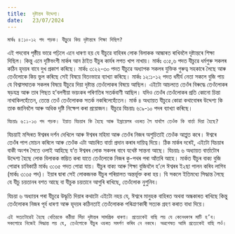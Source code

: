 ```yaml
---
title:  দৃষ্টান্তৰ উদ্দেশ্য।
date:   23/07/2024
---
```


`মাৰ্কঃ ৪:১০-১২ পদ পড়ক। যীচূুৱে কিয় দৃষ্টান্তৰে শিক্ষা দিছিল?`

এই পদবোৰ পৃষ্ঠীয় ভাৱে পঢ়িলে এনে ধাৰণা হয় যে যীচুৱে বাহিৰৰ লোক বিলাকক আন্ধাৰত ৰাখিবলৈ দৃষ্টান্তৰে শিক্ষা দিছিল। কিন্তু এনে দৃষ্টিভংগী মাৰ্কৰ আন ঠাইত যীচুৰ কাৰ্যৰ লগত খাপ নাখায়। মাৰ্কঃ ৩:৫,৬ পদত যীচুৱে ধৰ্মগুৰু সকলৰ কঠিন হৃদয়ৰ বাবে দুখ প্ৰকাশ কৰিছে। মাৰ্কঃ ৩:২২-৩০ পদত যীচুৱে অধ্যাপক সকলৰ যুক্তিক গুৰুত্ব সহকাৰে লৈছে আৰু তেওঁলোকে কিয় ভুল কৰিছে সেই বিষয়ে বিতংভাৱে ব্যাখ্যা কৰিছে। মাৰ্কঃ ১২:১-১২ পদত ধমীৰ্য নেতা সকলে বুজি পায় যে বিশ্বাসঘাতক সকলৰ বিষয়ে যীচুৱে দিয়া দৃষ্টান্ত তেওঁলোকৰ বিষয়ে আছিল। এইটো আচলতে তেওঁৰ বিৰুদ্ধে তেওঁলোকৰ ষড়যন্ত্ৰ আৰু তাৰ পিছত হ’বলগীয়া ভয়ংকৰ পৰিণতিৰ সতৰ্কবাণী আছিল। যদিও তেওঁৰ তেওঁলোকৰ প্ৰতি কোনো চিন্তা নাথাকিলহেঁতেন, তেন্তে তেওঁ তেওঁলোকক সতৰ্ক নকৰিলেহেঁতেন। মাৰ্ক ৪ অধ্যায়ত যীচুৱে কোৱা কথাবোৰৰ উদ্দেশ্য কি তাক জানিবলৈ আৰু অধিক দৃষ্টি নিক্ষেপ কৰা প্ৰয়োজন। যীচুৱে যিচয়াঃ ৬:৯-১০ পদৰ ব্যাখ্যা কৰিছে।

`যিচয়াঃ ৬:১-১৩ পদ পড়ক। ইয়াত যিচয়াৰ কি হৈছে আৰু ইস্ৰায়েলৰ ওচৰত লৈ যাবলৈ তেওঁক কি বাৰ্ত্তা দিয়া হৈছে?`

যিচয়াই মন্দিৰত ঈশ্বৰৰ দৰ্শন দেখিলে আৰু ঈশ্বৰৰ মহিমা আৰু তেওঁৰ নিজৰ অশুচিতাই তেওঁক আপ্লুত কৰে। ঈশ্বৰে তেওঁৰ পাপ মোচন কৰিলে আৰু তেওঁক এটা আচৰিত বাৰ্ত্তা প্ৰদান কৰাৰ দায়িত্ব দিয়ে। ঠিক মাৰ্কৰ দৰেই, এইটো যিচয়াৰ বাকী অংশৰ সৈতে ওলাই আহিছে য’ত ঈশ্বৰৰ লোক সকলৰ বাবে যথেষ্ট সান্তনা আছে। যিচয়াঃ ৬ অধ্যায়ত বাৰ্ত্তাটোৰ উদ্দেশ্য হৈছে লোক বিলাকক স্তম্ভিত কৰা যাতে তেওঁলোকে নিজৰ কু-পথৰ পৰা আঁতৰি আহে। মাৰ্কত যীচুৰ বাক্য বুজি পোৱাৰ চাবিকাঠি মাৰ্কঃ ৩:৩৫ পদত পোৱা যায়। যীচুৰ বাক্য আৰু শিক্ষা বুজিবলৈ হ’লে ঈশ্বৰৰ ই২ছা পালন কৰিব লাগিব (মাৰ্কঃ ৩:৩৫ পদ)। ইয়াৰ দ্বাৰা সেই লোকজনক যীচুৰ পৰিয়ালত অন্তৰ্ভূক্ত কৰা হয়। যি সকলে ইতিমধ্যে সিদ্ধান্ত লৈছে যে যীচু চয়তানৰ বশত আছে বা যীচুক চয়তানে আগুৰি ৰাখিছে, তেওঁলোক নুশুনিব।

যিচয়া ৬ অধ্যায়ৰ পৰা যীচুৱে উদ্ধৃতি দিয়াৰ কথাটো এইটো নহয় যে, ঈশ্বৰে মানুহক বাহিৰত অথবা অন্ধকাৰত ৰাখিছে কিন্তু তেওঁলোকৰ নিজৰ পূর্ব ধাৰণা আৰু হৃদয়ৰ কঠিনতাই তেওঁলোকক পৰিত্ৰাণকাৰী সত্যক গ্ৰহণ কৰাত বাধা দিয়ে।

`এই সত্যটোৱেই হৈছে খেতিয়কে কঠীয়া সিঁচা দৃষ্টান্তৰ সামগ্ৰিক ধাৰণা। প্ৰত্যেকেই বাছি লয় যে কেনেধৰণৰ মাটি হ’ব। সকলোৱে নিজেই সিদ্ধান্ত লয় যে, তেওঁলোকে যীচুৰ ওচৰত সমর্পণ কৰিব নে নকৰে। অৱশেষত আমি প্ৰত্যেকেই বাছি লওঁ।`